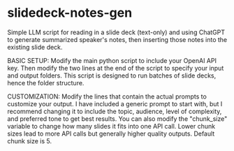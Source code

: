 # slidedeck-notes-gen
Simple LLM script for reading in a slide deck (text-only) and using ChatGPT to generate summarized speaker's notes, then inserting those notes into the existing slide deck.

BASIC SETUP:
Modify the main python script to include your OpenAI API key. Then modify the two lines at the end of the script to specify your input and output folders. This script is designed to run batches of slide decks, hence the folder structure.

CUSTOMIZATION:
Modify the lines that contain the actual prompts to customize your output. I have included a generic prompt to start with, but I recommend changing it to include the topic, audience, level of complexity, and preferred tone to get best results. You can also modify the "chunk_size" variable to change how many slides it fits into one API call. Lower chunk sizes lead to more API calls but generally higher quality outputs. Default chunk size is 5.

